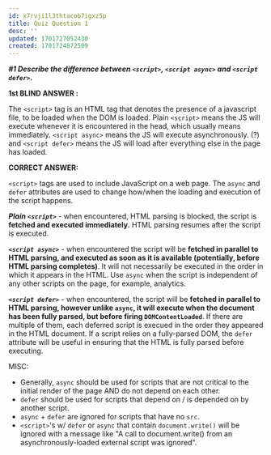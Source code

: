 ```yaml
---
id: x7rvji1l3thtacob7igxz5p
title: Quiz Question 1
desc: ''
updated: 1701727052430
created: 1701724872509
---
```

***#1 Describe the difference between `<script>`, `<script async>` and `<script defer>`.***

__1st BLIND ANSWER :__ 

The `<script>` tag is an HTML tag that denotes the presence of a javascript file, to be loaded when the DOM is loaded. Plain `<script>` means the JS will execute whenever it 
is encountered in the head, which usually means immediately. `<script async>` means the JS will execute asynchronously. (?) and `<script defer>` means the JS will load after everything else in the page has loaded.

**CORRECT ANSWER:**

`<script>` tags are used to include JavaScript on a web page. The `async` and `defer` attributes are used to change how/when the loading and execution of the script happens.

***Plain `<script>`*** - when encountered, HTML parsing is blocked, the script is **fetched and executed immediately.** HTML parsing resumes after the script is executed.

***`<script async>`*** - when encountered the script will be **fetched in parallel to HTML parsing, and executed as soon as it is available (potentially, before HTML parsing completes)**. It will not necessarily be executed in the order in which it appears in the HTML. Use `async` when the script is independent of any other scripts on the page, for example, analytics.

***`<script defer>`*** - when encountered, the script will be **fetched in parallel to HTML parsing, however unlike `async`, it will execute when the document has been fully parsed, but before firing `DOMContentLoaded`**. If there are multiple of them, each deferred script is execued in the order they appeared in the HTML document. If a script relies on a fully-parsed DOM, the `defer` attribute will be useful in ensuring that the HTML is fully parsed before executing.

MISC:
* Generally, `async` should be used for scripts that are not critical to the initial render of the page AND do not depend on each other.
* `defer` should be used for scripts that depend on / is depended on by another script.
* `async` + `defer` are ignored for scripts that have no `src`.
* `<script>`'s w/ `defer` or `async` that contain `document.write()` will be ignored with a message like "A call to document.write() from an asynchronously-loaded external script was ignored".